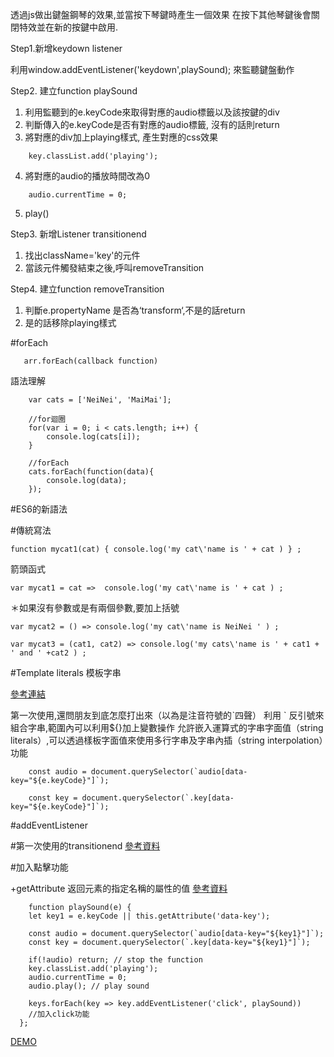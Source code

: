 



透過js做出鍵盤鋼琴的效果,並當按下琴鍵時產生一個效果
在按下其他琴鍵後會關閉特效並在新的按鍵中啟用.


Step1.新增keydown listener

利用window.addEventListener('keydown',playSound);
來監聽鍵盤動作


Step2. 建立function playSound

1. 利用監聽到的e.keyCode來取得對應的audio標籤以及該按鍵的div
2. 判斷傳入的e.keyCode是否有對應的audio標籤, 沒有的話則return
3. 將對應的div加上playing樣式, 產生對應的css效果
```
    key.classList.add('playing');

```
4. 將對應的audio的播放時間改為0 
```
    audio.currentTime = 0;
```
5. play()


Step3. 新增Listener transitionend

1. 找出className='key'的元件
2. 當該元件觸發結束之後,呼叫removeTransition


Step4. 建立function removeTransition

1. 判斷e.propertyName 是否為‘transform‘,不是的話return
2. 是的話移除playing樣式




#forEach
```
   arr.forEach(callback function)
```
語法理解
```
    var cats = ['NeiNei', 'MaiMai'];
   
    //for迴圈
    for(var i = 0; i < cats.length; i++) {
    	console.log(cats[i]);
    }

    //forEach
    cats.forEach(function(data){
  	   	console.log(data);
  	});
  ```





#ES6的新語法 


  #傳統寫法
```
function mycat1(cat) { console.log('my cat\'name is ' + cat ) } ;
```
  箭頭函式
```
var mycat1 = cat =>  console.log('my cat\'name is ' + cat ) ;
```
  ＊如果沒有參數或是有兩個參數,要加上括號
```
var mycat2 = () => console.log('my cat\'name is NeiNei ' ) ;
```

```
var mycat3 = (cat1, cat2) => console.log('my cats\'name is ' + cat1 + ' and ' +cat2 ) ;
```


  #Template literals
   模板字串

[參考連結](https://developer.mozilla.org/zh-TW/docs/Web/JavaScript/Reference/Template_literals)

第一次使用,還問朋友到底怎麼打出來（以為是注音符號的ˋ四聲）
利用  \`  反引號來組合字串,範圍內可以利用${}加上變數操作
允許嵌入運算式的字串字面值（string literals）,可以透過樣板字面值來使用多行字串及字串內插（string interpolation）功能



```
    const audio = document.querySelector(`audio[data-key="${e.keyCode}"]`);

    const key = document.querySelector(`.key[data-key="${e.keyCode}"]`);
```



#addEventListener

  #第一次使用的transitionend
[參考資料](https://developer.mozilla.org/en-US/docs/Web/Events)




#加入點擊功能

+getAttribute  返回元素的指定名稱的屬性的值
[參考資料](https://www.w3schools.com/jsref/met_element_getattribute.asp)

```
    function playSound(e) { 
    let key1 = e.keyCode || this.getAttribute('data-key');

    const audio = document.querySelector(`audio[data-key="${key1}"]`);
    const key = document.querySelector(`.key[data-key="${key1}"]`);

    if(!audio) return; // stop the function
    key.classList.add('playing');
    audio.currentTime = 0;
    audio.play(); // play sound
    
    keys.forEach(key => key.addEventListener('click', playSound))
    //加入click功能
  };
```

[DEMO](https://milletbard.github.io/javascript30/01_JavaScript-Drum-Kit/milletbard.html)


















